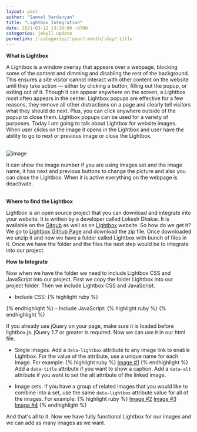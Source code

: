 ```yaml
---
layout: post
author: "Samvel Vardanyan"
title: "Lightbox Integration"
date: 2021-03-12 13:20:00 -0700
categories: jekyll update
permelink: /:categories/:year/:month/:day/:title
---
```


**What is Lightbox**

A Lightbox is a window overlay that appears over a webpage, blocking some of the content and dimming and disabling the rest of the background. This ensures a site visitor cannot interact with other content on the website until they take action — either by clicking a button, filling out the popup, or exiting out of it. Though it can appear anywhere on the screen, a Lightbox most often appears in the center. Lightbox popups are effective for a few reasons, they remove all other distractions on a page and clearly tell visitors what they should do next. Plus, you can click anywhere outside of the popup to close them. Lightbox popups can be used for a variety of purposes. Today I am going to talk about Lightbox for website images. When user clicks on the image it opens in the Lightbox and user have the ability to go to next or previous image or close the Lightbox.

\
![image](/blog/assets/images/lightbox.png)

It can show the image number if you are using images set and the image name, it has next and previous buttons to change the picture and also you can close the Lightbox. When it is active everything on the webpage is deactivate.

\
**Where to find the Lightbox**

Lightbox is an open source project that you can download and integrate into your website. It is written by a developer called Lokesh Dhakar. It is available on the [Gitgub](https://github.com/lokesh/lightbox2) as well as on [Lightbox](https://lokeshdhakar.com/projects/lightbox2/) website. So how do we get it? We go to [Lightbox Github Page](https://github.com/lokesh/lightbox2) and download the zip file. Once downloaded we unzip it and now we have a folder called Lightbox with bunch of files in it. Once we have the folder and the files the next step would be to integrate into our project.

**How to Integrate**

Now when we have the folder we need to include Lightbox CSS and JavaScript into our project. First we copy the folder Lightbox into our project folder. Then we include Lightbox CSS and JavaScript.

- Include CSS:
{% highlight ruby %}
<link href="path/to/lightbox.css" rel="stylesheet" />
{% endhighlight %}
- Include JavaScript:
  {% highlight ruby %}
  <script src="path/to/lightbox.js"></script>
  {% endhighlight %}

If you already use jQuery on your page, make sure it is loaded before lightbox.js. jQuery 1.7 or greater is required. Now we can use it in our html file.

- Single images. Add a `data-lightbox` attribute to any image link to enable Lightbox. For the value of the attribute, use a unique name for each image. For example:
  {% highlight ruby %}
  <a href="images/image-1.jpg" data-lightbox="image-1" data-title="My caption">Image #1</a>
  {% endhighlight %}
  Add a `data-title` attribute if you want to show a caption.
  Add a `data-alt` attribute if you want to set the alt attribute of the linked image.

- Image sets. If you have a group of related images that you would like to combine into a set, use the same `data-lightbox` attribute value for all of the images. For example:
  {% highlight ruby %}
  <a href="images/image-2.jpg" data-lightbox="roadtrip">Image #2</a>
  <a href="images/image-3.jpg" data-lightbox="roadtrip">Image #3</a>
  <a href="images/image-4.jpg" data-lightbox="roadtrip">Image #4</a>
  {% endhighlight %}

And that's all to it. Now we have fully functional Lightbox for our images and we can add as many images as we want.
